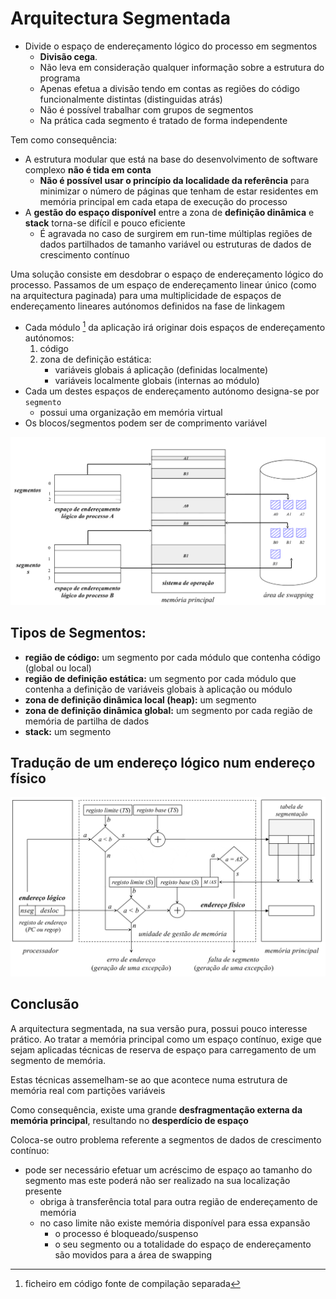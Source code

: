 # Arquitectura Segmentada
- Divide o espaço de endereçamento lógico do processo em segmentos
	- **Divisão cega**. 
	- Não leva em consideração qualquer informação sobre a  estrutura do programa
	- Apenas efetua a divisão tendo em contas as regiões do código funcionalmente distintas (distinguidas atrás)
	- Não é possível trabalhar com grupos de segmentos
	- Na prática cada segmento é tratado de forma independente

Tem como consequência:

- A estrutura modular que está na base do desenvolvimento de software complexo **não é tida em conta**
	- **Não é possível usar o princípio da localidade da referência** para minimizar o número de páginas que tenham de estar residentes em memória principal em cada etapa de execução do processo
- A **gestão do espaço disponível** entre a zona de **definição dinâmica** e **stack** torna-se difícil e pouco eficiente
	- É agravada no caso de surgirem em run-time múltiplas regiões de dados partilhados de tamanho variável ou estruturas de dados de crescimento contínuo 


Uma solução consiste em desdobrar o espaço de endereçamento lógico do processo. Passamos de um espaço de endereçamento linear único (como na arquitectura paginada) para uma multiplicidade de espaços de endereçamento lineares autónomos definidos na fase de linkagem

- Cada módulo [^1] da aplicação irá originar dois espaços de endereçamento autónomos:
	1. código
	2. zona de definição estática:
		- variáveis globais á aplicação (definidas localmente) 
		- variáveis localmente globais (internas ao módulo)
-  Cada um destes espaços de endereçamento autónomo designa-se por `segmento`
	-  possui uma organização em memória virtual
- Os blocos/segmentos podem ser de comprimento variável

![Exemplo de memória segmentada](../Pictures/segmented_architecture.png)

[^1]: ficheiro em código fonte de compilação separada

## Tipos de Segmentos:
- **região de código:** um segmento por cada módulo que contenha código (global ou local)
- **região de definição estática:** um segmento por cada módulo que contenha a definição de variáveis globais à aplicação ou módulo
- **zona de definição dinâmica local (heap):** um segmento
- **zona de definição dinâmica global:** um segmento por cada região de memória de partilha de dados
- **stack:** um segmento

## Tradução de um endereço lógico num endereço físico

![Diagrama de blocos da operação de tradução de um endereço lógico num endereço físico](../Pictures/segmented_architecture_memory_access.png)

## Conclusão
A arquitectura segmentada, na sua versão pura, possui pouco interesse prático. Ao tratar a memória principal como um espaço contínuo, exige que sejam aplicadas técnicas de reserva de espaço para carregamento de um segmento de memória. 

Estas técnicas assemelham-se ao que acontece numa estrutura de memória real com partições variáveis

Como consequência, existe uma grande **desfragmentação externa da memória principal**, resultando no **desperdício de espaço**

Coloca-se outro problema referente a segmentos de dados de crescimento contínuo:

- pode ser necessário efetuar um acréscimo de espaço ao tamanho do segmento mas este poderá não ser realizado na sua localização presente
	- obriga à transferência total para outra região de endereçamento de memória
	- no caso limite não existe memória disponível para essa expansão
		- o processo é bloqueado/suspenso
		- o seu segmento ou a totalidade do espaço de endereçamento são movidos para a área de swapping


